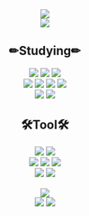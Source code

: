 

<div align=center>
  
  <img src="https://capsule-render.vercel.app/api?type=waving&color=gradient&height=300&section=header&text=Narcoker&fontSize=60&desc=Frontend%20Developer" />
  <br/>
  <img src= "https://hits.seeyoufarm.com/api/count/incr/badge.svg?url=https%3A%2F%2Fgithub.com%2FNarcoker&count_bg=%236E6E6E&title_bg=%23000000&icon=&icon_color=%23E7E7E7&title=hits&edge_flat=false)"/>
  <br/>
  
  <h2>✏Studying✏</h2>
  <img src="https://img.shields.io/badge/HTML-red?style=flat&logo=html5&logoColor=white"/>
  <img src="https://img.shields.io/badge/CSS-blue?style=flat&logo=CSS3&logoColor=white"/>
  <img src="https://img.shields.io/badge/JavaScript-yellow?style=flat&logo=JavaScript&logoColor=white"/>  
  <br/>
  <img src="https://img.shields.io/badge/React-61DAFB?style=flat&logo=React&logoColor=white"/>
  <img src="https://img.shields.io/badge/JavaScript-F7DF1E?style=flat&logo=JavaScript&logoColor=white"/>  
  <img src="https://img.shields.io/badge/Redux-764ABC?style=flat&logo=Redux&logoColor=white"/>
  <img src="https://img.shields.io/badge/ReduxToolkit-764ABC?style=flat&logo=Redux&logoColor=white"/>
  <br/>
  <img src="https://img.shields.io/badge/React Router-CA4245?style=flat&logo=React Router&logoColor=white"/>  
  <img src="https://img.shields.io/badge/styledcomponents-DB7093?style=flat&logo=styledcomponents&logoColor=white"/> 
  <br/>

  
  <h2>🛠Tool🛠</h2>  
  <img src="https://img.shields.io/badge/VScode-blue?style=flat&logo=Visual%20Studio%20Code&logoColor=white%22"/>
  <img src="https://img.shields.io/badge/IntelliJ-red?style=flat&logo=IntelliJ%20IDEA&logoColor=white%22"/>
  </br>
  <img src="https://img.shields.io/badge/Android%20Studio-brightgreen?style=flat&logo=Android&logoColor=white%22"/>
  <img src="https://img.shields.io/badge/Visual%20Studio-important?style=flat&logo=Visual%20Studio&logoColor=white%22"/>
  <img src="https://img.shields.io/badge/Arduino%20IDE-blue?style=flat&logo=arduino&logoColor=white"/>
  </br>
  <img src="https://img.shields.io/badge/Notion-lightgrey?style=flat&logo=Notion&logoColor=white%22"/>
  <img src="https://img.shields.io/badge/slack-lightblue?style=flat&logo=Notion&logoColor=white%22"/>
  </br>
  </br>
  <img src="https://github-readme-stats.vercel.app/api?username=Narcoker&show_icons=true&theme={theme})](https://github.com/Narcoker/github-readme-stats"/>
  <br/>
  <img src="https://github-readme-stats.vercel.app/api/top-langs/?username=Narcoker&layout=compact"/>
  <img src="http://mazassumnida.wtf/api/v2/generate_badge?boj=narcoker"/>
</div>





